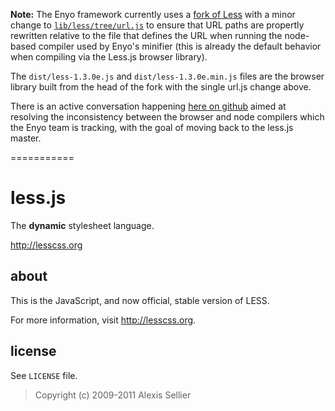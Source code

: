 <b>Note:</b> The Enyo framework currently uses a [fork of Less](https://github.com/enyojs/less.js) with a minor change to [`lib/less/tree/url.js`](https://github.com/enyojs/less.js/blob/master/lib/less/tree/url.js) to ensure that URL paths are propertly rewritten relative to the file that defines the URL when running the node-based compiler used by Enyo's minifier (this is already the default behavior when compiling via the Less.js browser library).  

The `dist/less-1.3.0e.js` and `dist/less-1.3.0e.min.js` files are the browser library built from the head of the fork with the single url.js change above.

There is an active conversation happening [here on github](https://github.com/cloudhead/less.js/pull/96) aimed at resolving the inconsistency between the browser and node compilers which the Enyo team is tracking, with the goal of moving back to the less.js master.

===========

less.js
=======

The **dynamic** stylesheet language.

<http://lesscss.org>

about
-----

This is the JavaScript, and now official, stable version of LESS.

For more information, visit <http://lesscss.org>.

license
-------

See `LICENSE` file.

> Copyright (c) 2009-2011 Alexis Sellier
